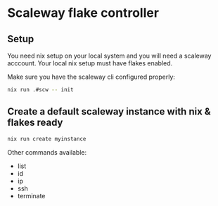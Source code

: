 # Scaleway flake controller

## Setup

You need nix setup on your local system and you will need a scaleway acccount. Your local nix setup must have flakes enabled.

Make sure you have the scaleway cli configured properly:

```sh
nix run .#scw -- init
```

## Create a default scaleway instance with nix & flakes ready

```sh
nix run create myinstance
```

Other commands available:

* list
* id
* ip
* ssh
* terminate
